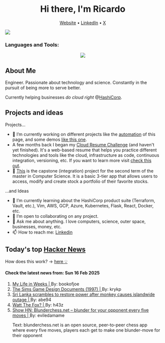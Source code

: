
<!-- This is an HTML comment in your markdown file -->

<h1 align="center">Hi there, I'm Ricardo</h1>
<p align="center">
  <a href="ricardorompar.com">Website</a> •
  <a href="https://www.linkedin.com/in/ricardo-romero-paredes/">LinkedIn</a> •
  <a href="https://twitter.com/ricardorompar">X</a>
</p>
<img src="https://badges.pufler.dev/visits/{ricardorompar}/{ricardorompar}"/>

<h3 align="left">Languages and Tools:</h3>
<p align="center">
  <a href="https://skillicons.dev">
    <img src="https://skillicons.dev/icons?i=terraform,aws,gcp,azure,git,python,kubernetes,react,js,docker,ubuntu" />
  </a>
</p>

<h2>About Me</h2>
Engineer. Passionate about technology and science. Constantly in the pursuit of being more to serve better.

Currently helping businesses <i>do cloud right</i> @<a href="https://github.com/hashicorp">HashiCorp</a>.

<h2>Projects and ideas</h2>
Projects...
<ul>
  <li>🔭 I’m currently working on different projects like the <a href="https://github.com/ricardorompar/ricardorompar/blob/main/automate.py">automation</a> of this page, and some demos <a href="https://github.com/ricardorompar/boundary-ansible-demo">like this one</a>.
  </li>

  <li >A few months back I began my <a href="https://github.com/ricardorompar/cloudResumeChallenge">Cloud Resume Challenge</a> (and haven't yet finished). It's a web-based resume that helps you practice different technologies and tools like the cloud, infrastructure as code, continuous integration, versioning, etc. If you want to learn more visit <a href="https://cloudresumechallenge.dev/docs/the-challenge/aws/">check this out</a>.
  </li>

  <li>🔭 <a href="https://github.com/ricardorompar/capstoneT2">This</a> is the capstone (integration) project for the second term of the master in Computer Science. It is a basic 3-tier app that allows users to access, modify and create stock a portfolio of their favorite stocks.
  </li>
</ul>
...and Ideas
<ul>
  <li>🌱 I’m currently learning about the HashiCorp product suite (Terraform, Vault, etc.), Vim, AWS, GCP, Azure, Kubernetes, Flask, React, Docker, etc.
  </li>
  <li>👯 I’m open to collaborating on any project.</li>
  <li>💬 Ask me about anything. I love computers, science, outer space, businesses, money, etc.</li>
  <li>📫 How to reach me: <a href="https://www.linkedin.com/in/ricardo-romero-paredes/">Linkedin</a></li>
</ul>

<h2>Today's top <a href='https://news.ycombinator.com/'>Hacker News</a></h2>
How does this work? -> <a href='./AUTOMATIC.md'>here 💡</a>

<h4>Check the latest news from: Sun 16 Feb 2025</h4>
<ol>
<li>
    <a href=https://weeks.ginatrapani.org/>
        My Life in Weeks |
    </a>
    By: bookofjoe
</li>

<li>
    <a href=https://donhopkins.com/home/TheSimsDesignDocuments/>
        The Sims Game Design Documents (1997) |
    </a>
    By: krykp
</li>

<li>
    <a href=https://www.reuters.com/world/asia-pacific/sri-lanka-scrambles-restore-power-after-monkey-causes-islandwide-outage-2025-02-13/>
        Sri Lanka scrambles to restore power after monkey causes islandwide outage |
    </a>
    By: abe94
</li>

<li>
    <a href=https://h.43z.one/blog/2025-02-12/>
        Watt The Fox? |
    </a>
    By: h43z
</li>

<li>
    <a href=https://blunderchess.net>
        Show HN: Blunderchess.net – blunder for your opponent every five moves |
    </a>
    By: eviledamame
</li>

<p>
Text: blunderchess.net is an open source, peer-to-peer chess app where every five moves, players each get to make one blunder-move for their opponent </br>
</p>
</ol>